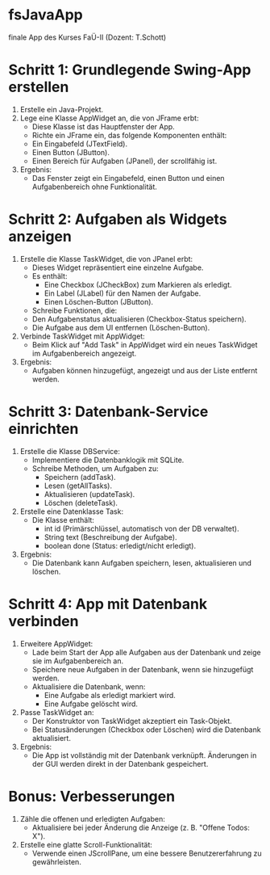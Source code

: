 # fsJavaApp
finale App des Kurses FaÜ-II (Dozent: T.Schott)

# Schritt 1: Grundlegende Swing-App erstellen

1.	Erstelle ein Java-Projekt.
2.	Lege eine Klasse AppWidget an, die von JFrame erbt:
    -	Diese Klasse ist das Hauptfenster der App.
    -	Richte ein JFrame ein, das folgende Komponenten enthält:
    -	Ein Eingabefeld (JTextField).
    -	Einen Button (JButton).
    -	Einen Bereich für Aufgaben (JPanel), der scrollfähig ist.
3.	Ergebnis:
    -	Das Fenster zeigt ein Eingabefeld, einen Button und einen Aufgabenbereich ohne Funktionalität.


# Schritt 2: Aufgaben als Widgets anzeigen
1.	Erstelle die Klasse TaskWidget, die von JPanel erbt:
    -	Dieses Widget repräsentiert eine einzelne Aufgabe.
    -	Es enthält:
        -	Eine Checkbox (JCheckBox) zum Markieren als erledigt.
        -	Ein Label (JLabel) für den Namen der Aufgabe.
        -	Einen Löschen-Button (JButton).
    -	Schreibe Funktionen, die:
    -	Den Aufgabenstatus aktualisieren (Checkbox-Status speichern).
    -	Die Aufgabe aus dem UI entfernen (Löschen-Button).
2.	Verbinde TaskWidget mit AppWidget:
    -	Beim Klick auf "Add Task" in AppWidget wird ein neues TaskWidget im Aufgabenbereich angezeigt.
3.	Ergebnis:
    -	Aufgaben können hinzugefügt, angezeigt und aus der Liste entfernt werden.

# Schritt 3: Datenbank-Service einrichten
1.	Erstelle die Klasse DBService:
    -	Implementiere die Datenbanklogik mit SQLite.
    -	Schreibe Methoden, um Aufgaben zu:
        -	Speichern (addTask).
        -	Lesen (getAllTasks).
        -	Aktualisieren (updateTask).
        -	Löschen (deleteTask).
2.	Erstelle eine Datenklasse Task:
    -	Die Klasse enthält:
        -	int id (Primärschlüssel, automatisch von der DB verwaltet).
        -	String text (Beschreibung der Aufgabe).
        -	boolean done (Status: erledigt/nicht erledigt).
3.	Ergebnis:
    -	Die Datenbank kann Aufgaben speichern, lesen, aktualisieren und löschen.

# Schritt 4: App mit Datenbank verbinden

1.	Erweitere AppWidget:
    -	Lade beim Start der App alle Aufgaben aus der Datenbank und zeige sie im Aufgabenbereich an.
    -	Speichere neue Aufgaben in der Datenbank, wenn sie hinzugefügt werden.
    -	Aktualisiere die Datenbank, wenn:
        -	Eine Aufgabe als erledigt markiert wird.
        -	Eine Aufgabe gelöscht wird.
2.	Passe TaskWidget an:
    -	Der Konstruktor von TaskWidget akzeptiert ein Task-Objekt.
    -	Bei Statusänderungen (Checkbox oder Löschen) wird die Datenbank aktualisiert.
3.	Ergebnis:
    -	Die App ist vollständig mit der Datenbank verknüpft. Änderungen in der GUI werden direkt in der Datenbank gespeichert.

# Bonus: Verbesserungen
1.	Zähle die offenen und erledigten Aufgaben:
    -	Aktualisiere bei jeder Änderung die Anzeige (z. B. "Offene Todos: X").
2.	Erstelle eine glatte Scroll-Funktionalität:
    -	Verwende einen JScrollPane, um eine bessere Benutzererfahrung zu gewährleisten.

